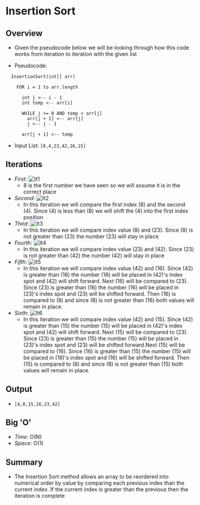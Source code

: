 # Insertion Sort

## Overview

- Given the pseudocode below we will be looking through how this code works from iteration to iteration with the given list

- Pseudocode:

```
  InsertionSort(int[] arr)

    FOR i = 1 to arr.length

      int j <-- i - 1
      int temp <-- arr[i]

      WHILE j >= 0 AND temp < arr[j]
        arr[j + 1] <-- arr[j]
        j <-- j - 1

      arr[j + 1] <-- temp
```

- Input List: `[8,4,23,42,16,15]`

## Iterations

- *First*:
  ![It1](code_challenges/insertion_sort/it1.png)
  - 8 is the first number we have seen so we will assume it is in the correct place
- *Second*:
  ![It2](code_challenges/insertion_sort/it2.png)
  - In this iteration we will compare the first index (8) and the second (4). Since (4) is less than (8) we will shift the (4) into the first index position
- *Third*:
  ![It3](code_challenges/insertion_sort/it3.png)
  - In this iteration we will compare index value (8) and (23). Since (8) is not greater than (23) the number (23) will stay in place
- *Fourth*:
  ![It4](code_challenges/insertion_sort/it4.png)
  - In this iteration we will compare index value (23) and (42). Since (23) is not greater than (42) the number (42) will stay in place
- *Fifth*:
  ![It5](code_challenges/insertion_sort/it5.png)
  - In this iteration we will compare index value (42) and (16). Since (42) is greater than (16) the number (16) will be placed in (42)'s index spot and (42) will shift forward. Next (16) will be compared to (23). Since (23) is greater than (16) the number (16) will be placed in (23)'s index spot and (23) will be shifted forward. Then (16) is compared to (8) and since (8) is not greater than (16) both values will remain in place.
- *Sixth*:
  ![It6](code_challenges/insertion_sort/it6.png)
  - In this iteration we will compare index value (42) and (15). Since (42) is greater than (15) the number (15) will be placed in (42)'s index spot and (42) will shift forward. Next (15) will be compared to (23). Since (23) is greater than (15) the number (15) will be placed in (23)'s index spot and (23) will be shifted forward.Next (15) will be compared to (16). Since (16) is greater than (15) the number (15) will be placed in (16)'s index spot and (16) will be shifted forward. Then (15) is compared to (8) and since (8) is not greater than (15) both values will remain in place.

## Output

- `[4,8,15,16,23,42]`

## Big 'O'

- *Time*: O(N)
- *Space*: O(1)

## Summary

- The Insertion Sort method allows an array to be reordered into numerical order by value by comparing each previous index than the current index. If the current index is greater than the previous then the iteration is complete